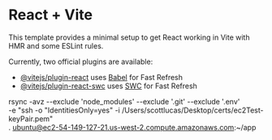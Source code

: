 # React + Vite

This template provides a minimal setup to get React working in Vite with HMR and some ESLint rules.

Currently, two official plugins are available:

- [@vitejs/plugin-react](https://github.com/vitejs/vite-plugin-react/blob/main/packages/plugin-react/README.md) uses [Babel](https://babeljs.io/) for Fast Refresh
- [@vitejs/plugin-react-swc](https://github.com/vitejs/vite-plugin-react-swc) uses [SWC](https://swc.rs/) for Fast Refresh

rsync -avz --exclude 'node_modules' --exclude '.git' --exclude '.env' \
-e "ssh -o "IdentitiesOnly=yes" -i /Users/scottlucas/Desktop/certs/ec2Test-keyPair.pem" \
. ubuntu@ec2-54-149-127-21.us-west-2.compute.amazonaws.com:~/app
